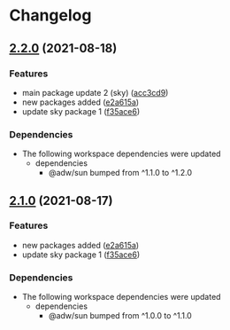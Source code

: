 # Changelog

## [2.2.0](https://www.github.com/AnDeVerin/uni/compare/sky-v2.1.0...sky-v2.2.0) (2021-08-18)


### Features

* main package update 2 (sky) ([acc3cd9](https://www.github.com/AnDeVerin/uni/commit/acc3cd98b8df685470d5414bedd32147507992e8))
* new packages added ([e2a615a](https://www.github.com/AnDeVerin/uni/commit/e2a615ad0ffa19a6d0259986bbc67cf60b3d7df1))
* update sky package 1 ([f35ace6](https://www.github.com/AnDeVerin/uni/commit/f35ace60f1662a7d6fba00bb3c475ef9c8e5faf1))


### Dependencies

* The following workspace dependencies were updated
  * dependencies
    * @adw/sun bumped from ^1.1.0 to ^1.2.0

## [2.1.0](https://www.github.com/AnDeVerin/uni/compare/sky-v2.0.0...sky-v2.1.0) (2021-08-17)


### Features

* new packages added ([e2a615a](https://www.github.com/AnDeVerin/uni/commit/e2a615ad0ffa19a6d0259986bbc67cf60b3d7df1))
* update sky package 1 ([f35ace6](https://www.github.com/AnDeVerin/uni/commit/f35ace60f1662a7d6fba00bb3c475ef9c8e5faf1))



### Dependencies

* The following workspace dependencies were updated
  * dependencies
    * @adw/sun bumped from ^1.0.0 to ^1.1.0